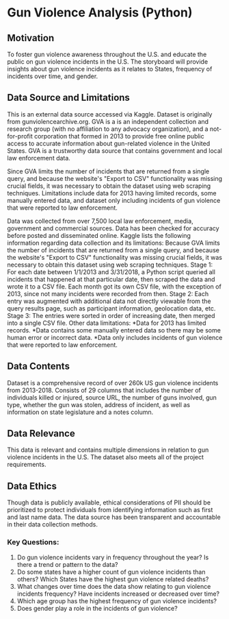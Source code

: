 # Gun Violence Analysis (Python)
## Motivation
To foster gun violence awareness throughout the U.S. and educate the public on gun violence incidents in the U.S. The storyboard will provide insights about gun violence incidents as it relates to States, frequency of incidents over time, and gender.


## Data Source and Limitations
This is an external data source accessed via Kaggle. Dataset is originally from gunviolencearchive.org. GVA is a is an independent collection and research group (with no affiliation to any advocacy organization), and a not-for-profit corporation that formed in 2013 to provide free online public access to accurate information about gun-related violence in the United States. GVA is a trustworthy data source that contains government and local law enforcement data.


Since GVA limits the number of incidents that are returned from a single query, and because the website's "Export to CSV" functionality was missing crucial fields, it was necessary to obtain the dataset using web scraping techniques. Limitations include data for 2013 having limited records, some manually entered data, and dataset only including incidents of gun violence that were reported to law enforcement.

Data was collected from over 7,500 local law enforcement, media, government and commercial 
sources. Data has been checked for accuracy before posted and disseminated online.
Kaggle lists the following information regarding data collection and its limitations:
Because GVA limits the number of incidents that are returned from a single query, and because the 
website's "Export to CSV" functionality was missing crucial fields, it was necessary to obtain this 
dataset using web scraping techniques.
Stage 1: For each date between 1/1/2013 and 3/31/2018, a Python script queried all incidents that 
happened at that particular date, then scraped the data and wrote it to a CSV file. Each month got 
its own CSV file, with the exception of 2013, since not many incidents were recorded from then.
Stage 2: Each entry was augmented with additional data not directly viewable from the query 
results page, such as participant information, geolocation data, etc.
Stage 3: The entries were sorted in order of increasing date, then merged into a single CSV file.
Other data limitations:
*Data for 2013 has limited records.
*Data contains some manually entered data so there may be some human error or incorrect data.
*Data only includes incidents of gun violence that were reported to law enforcement.

## Data Contents
Dataset is a comprehensive record of over 260k US gun violence incidents from 2013-2018.
Consists of 29 columns that includes the number of individuals killed or injured, source URL, the 
number of guns involved, gun type, whether the gun was stolen, address of incident, as well as 
information on state legislature and a notes column.
## Data Relevance 
This data is relevant and contains multiple dimensions in relation to gun violence incidents in the 
U.S. The dataset also meets all of the project requirements.
## Data Ethics
Though data is publicly available, ethical considerations of PII should be prioritized to protect 
individuals from identifying information such as first and last name data. The data source has been 
transparent and accountable in their data collection methods.
### Key Questions:
1. Do gun violence incidents vary in frequency throughout the year? Is there a trend or pattern 
to the data?
2. Do some states have a higher count of gun violence incidents than others? Which States 
have the highest gun violence related deaths?
3. What changes over time does the data show relating to gun violence incidents frequency?
Have incidents increased or decreased over time?
4. Which age group has the highest frequency of gun violence incidents?
5. Does gender play a role in the incidents of gun violence?

